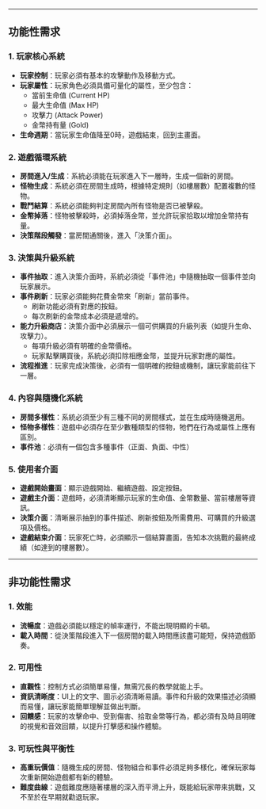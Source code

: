 
---
## 功能性需求
### 1. 玩家核心系統 
* **玩家控制**：玩家必須有基本的攻擊動作及移動方式。
* **玩家屬性**：玩家角色必須具備可量化的屬性，至少包含：
    * 當前生命值 (Current HP)
    * 最大生命值 (Max HP)
    * 攻擊力 (Attack Power)
    * 金幣持有量 (Gold)
* **生命週期**：當玩家生命值降至0時，遊戲結束，回到主畫面。

### 2. 遊戲循環系統 
* **房間進入/生成**：系統必須能在玩家進入下一層時，生成一個新的房間。
* **怪物生成**：系統必須在房間生成時，根據特定規則（如樓層數）配置複數的怪物。
* **戰鬥結算**：系統必須能夠判定房間內所有怪物是否已被擊殺。
* **金幣掉落**：怪物被擊殺時，必須掉落金幣，並允許玩家拾取以增加金幣持有量。
* **決策階段觸發**：當房間通關後，進入「決策介面」。

### 3. 決策與升級系統 
* **事件抽取**：進入決策介面時，系統必須從「事件池」中隨機抽取一個事件並向玩家展示。
* **事件刷新**：玩家必須能夠花費金幣來「刷新」當前事件。
    * 刷新功能必須有對應的按鈕。
    * 每次刷新的金幣成本必須是遞增的。
* **能力升級商店**：決策介面中必須展示一個可供購買的升級列表（如提升生命、攻擊力）。
    * 每項升級必須有明確的金幣價格。
    * 玩家點擊購買後，系統必須扣除相應金幣，並提升玩家對應的屬性。
* **流程推進**：玩家完成決策後，必須有一個明確的按鈕或機制，讓玩家能前往下一層。

### 4. 內容與隨機化系統 
* **房間多樣性**：系統必須至少有三種不同的房間樣式，並在生成時隨機選用。
* **怪物多樣性**：遊戲中必須存在至少數種類型的怪物，牠們在行為或屬性上應有區別。
* **事件池**：必須有一個包含多種事件（正面、負面、中性）

### 5. 使用者介面
* **遊戲開始畫面**：顯示遊戲開始、繼續遊戲、設定按鈕。
* **遊戲主介面**：遊戲時，必須清晰顯示玩家的生命值、金幣數量、當前樓層等資訊。
* **決策介面**：清晰展示抽到的事件描述、刷新按鈕及所需費用、可購買的升級選項及價格。
* **遊戲結束介面**：玩家死亡時，必須顯示一個結算畫面，告知本次挑戰的最終成績（如達到的樓層數）。
---
## 非功能性需求
### 1. 效能
* **流暢度**：遊戲必須能以穩定的幀率運行，不能出現明顯的卡頓。
* **載入時間**：從決策階段進入下一個房間的載入時間應該盡可能短，保持遊戲節奏。

### 2. 可用性
* **直觀性**：控制方式必須簡單易懂，無需冗長的教學就能上手。
* **資訊清晰度**：UI上的文字、圖示必須清晰易讀。事件和升級的效果描述必須顯而易懂，讓玩家能簡單理解並做出判斷。
* **回饋感**：玩家的攻擊命中、受到傷害、拾取金幣等行為，都必須有及時且明確的視覺和音效回饋，以提升打擊感和操作體驗。

### 3. 可玩性與平衡性
* **高重玩價值**：隨機生成的房間、怪物組合和事件必須足夠多樣化，確保玩家每次重新開始遊戲都有新的體驗。
* **難度曲線**：遊戲難度應隨著樓層的深入而平滑上升，既能給玩家帶來挑戰，又不至於在早期就勸退玩家。
